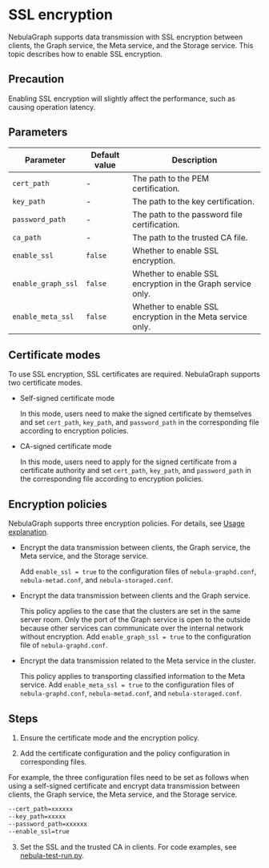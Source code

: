 # SSL encryption

NebulaGraph supports data transmission with SSL encryption between clients, the Graph service, the Meta service, and the Storage service. This topic describes how to enable SSL encryption.

## Precaution

Enabling SSL encryption will slightly affect the performance, such as causing operation latency.

## Parameters

| Parameter | Default value | Description |
| ------------------ | ------- | ------------------------------|
| `cert_path`        | -       | The path to the PEM certification. |
| `key_path`         | -       | The path to the key certification. |
| `password_path`    | -       | The path to the password file certification. |
| `ca_path`          | -       | The path to the trusted CA file. |
| `enable_ssl`       | `false`   | Whether to enable SSL encryption. |
| `enable_graph_ssl` | `false`   | Whether to enable SSL encryption in the Graph service only. |
| `enable_meta_ssl`  | `false`   | Whether to enable SSL encryption in the Meta service only. |

## Certificate modes

To use SSL encryption, SSL certificates are required. NebulaGraph supports two certificate modes.

- Self-signed certificate mode

  In this mode, users need to make the signed certificate by themselves and set `cert_path`, `key_path`, and `password_path` in the corresponding file according to encryption policies.

- CA-signed certificate mode

  In this mode, users need to apply for the signed certificate from a certificate authority and set `cert_path`, `key_path`, and `password_path` in the corresponding file according to encryption policies.

## Encryption policies

NebulaGraph supports three encryption policies. For details, see [Usage explanation](https://github.com/vesoft-inc/nebula/blob/a67d166b284cae1b534bf8d19c936ee38bf12e29/docs/rfcs/0001-ssl-transportation.md#usage-explanation).

- Encrypt the data transmission between clients, the Graph service, the Meta service, and the Storage service.

  Add `enable_ssl = true` to the configuration files of `nebula-graphd.conf`, `nebula-metad.conf`, and `nebula-storaged.conf`.

- Encrypt the data transmission between clients and the Graph service.
  
  This policy applies to the case that the clusters are set in the same server room. Only the port of the Graph service is open to the outside because other services can communicate over the internal network without encryption. Add `enable_graph_ssl = true` to the configuration file of `nebula-graphd.conf`.

- Encrypt the data transmission related to the Meta service in the cluster.
  
  This policy applies to transporting classified information to the Meta service. Add `enable_meta_ssl = true` to the configuration files of `nebula-graphd.conf`, `nebula-metad.conf`, and `nebula-storaged.conf`.

## Steps

1. Ensure the certificate mode and the encryption policy.

2. Add the certificate configuration and the policy configuration in corresponding files.

  For example, the three configuration files need to be set as follows when using a self-signed certificate and encrypt data transmission between clients, the Graph service, the Meta service, and the Storage service.

  ```bash
  --cert_path=xxxxxx
  --key_path=xxxxx
  --password_path=xxxxxx
  --enable_ssl=true
  ```

3. Set the SSL and the trusted CA in clients. For code examples, see [nebula-test-run.py](https://github.com/vesoft-inc/nebula/blob/{{nebula.branch}}/tests/nebula-test-run.py).

